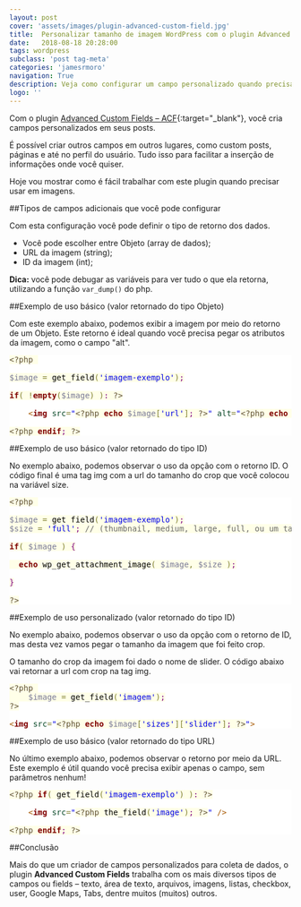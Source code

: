 ```yaml
---
layout: post
cover: 'assets/images/plugin-advanced-custom-field.jpg'
title:  Personalizar tamanho de imagem WordPress com o plugin Advanced Custom Field
date:   2018-08-18 20:28:00
tags: wordpress
subclass: 'post tag-meta'
categories: 'jamesrmoro'
navigation: True
description: Veja como configurar um campo personalizado quando precisar usar imagens em seu projeto WordPress
logo: ''
---
```


Com o plugin [Advanced Custom Fields – ACF](https://wordpress.org/plugins/advanced-custom-fields "Advanced Custom Fields – ACF"){:target="_blank"}, você cria campos personalizados em seus posts. 

É possível criar outros campos em outros lugares, como custom posts, páginas e até no perfil do usuário. Tudo isso para facilitar a inserção de informações onde você quiser.

Hoje vou mostrar como é fácil trabalhar com este plugin quando precisar usar em imagens.

<script src="https://gist.github.com/jamesrmoro/68dbcfd693dc9f22ceab776b3c6ba256.js"></script>

##Tipos de campos adicionais que você pode configurar

Com esta configuração você pode definir o tipo de retorno dos dados.

- Você pode escolher entre Objeto (array de dados);
- URL da imagem (string);
- ID da imagem (int);

**Dica:** você pode debugar as variáveis para ver tudo o que ela retorna, utilizando a função <code>var_dump()</code> do php.

##Exemplo de uso básico (valor retornado do tipo Objeto)

Com este exemplo abaixo, podemos exibir a imagem por meio do retorno de um Objeto. Este retorno é ideal quando você precisa pegar os atributos da imagem, como o campo "alt".

<pre style='color:#000000;background:#ffffff;'><span style='color:#5f5035; background:#ffffe8; '>&lt;?php</span><span style='color:#000000; background:#ffffe8; '> </span>
<span style='color:#000000; background:#ffffe8; '></span>
<span style='color:#797997; background:#ffffe8; '>$image</span><span style='color:#000000; background:#ffffe8; '> </span><span style='color:#808030; background:#ffffe8; '>=</span><span style='color:#000000; background:#ffffe8; '> get_field</span><span style='color:#808030; background:#ffffe8; '>(</span><span style='color:#0000e6; background:#ffffe8; '>'imagem-exemplo'</span><span style='color:#808030; background:#ffffe8; '>)</span><span style='color:#800080; background:#ffffe8; '>;</span><span style='color:#000000; background:#ffffe8; '></span>
<span style='color:#000000; background:#ffffe8; '></span>
<span style='color:#800000; background:#ffffe8; font-weight:bold; '>if</span><span style='color:#808030; background:#ffffe8; '>(</span><span style='color:#000000; background:#ffffe8; '> </span><span style='color:#808030; background:#ffffe8; '>!</span><span style='color:#800000; background:#ffffe8; font-weight:bold; '>empty</span><span style='color:#808030; background:#ffffe8; '>(</span><span style='color:#797997; background:#ffffe8; '>$image</span><span style='color:#808030; background:#ffffe8; '>)</span><span style='color:#000000; background:#ffffe8; '> </span><span style='color:#808030; background:#ffffe8; '>)</span><span style='color:#800080; background:#ffffe8; '>:</span><span style='color:#000000; background:#ffffe8; '> </span><span style='color:#5f5035; background:#ffffe8; '>?></span>

	<span style='color:#a65700; '>&lt;</span><span style='color:#800000; font-weight:bold; '>img</span><span style='color:#274796; '> </span><span style='color:#074726; '>src</span><span style='color:#808030; '>=</span><span style='color:#0000e6; '>"</span><span style='color:#5f5035; background:#ffffe8; '>&lt;?php</span><span style='color:#000000; background:#ffffe8; '> </span><span style='color:#800000; background:#ffffe8; font-weight:bold; '>echo</span><span style='color:#000000; background:#ffffe8; '> </span><span style='color:#797997; background:#ffffe8; '>$image</span><span style='color:#808030; background:#ffffe8; '>[</span><span style='color:#0000e6; background:#ffffe8; '>'url'</span><span style='color:#808030; background:#ffffe8; '>]</span><span style='color:#800080; background:#ffffe8; '>;</span><span style='color:#000000; background:#ffffe8; '> </span><span style='color:#5f5035; background:#ffffe8; '>?></span><span style='color:#0000e6; '>"</span><span style='color:#274796; '> </span><span style='color:#074726; '>alt</span><span style='color:#808030; '>=</span><span style='color:#0000e6; '>"</span><span style='color:#5f5035; background:#ffffe8; '>&lt;?php</span><span style='color:#000000; background:#ffffe8; '> </span><span style='color:#800000; background:#ffffe8; font-weight:bold; '>echo</span><span style='color:#000000; background:#ffffe8; '> </span><span style='color:#797997; background:#ffffe8; '>$image</span><span style='color:#808030; background:#ffffe8; '>[</span><span style='color:#0000e6; background:#ffffe8; '>'alt'</span><span style='color:#808030; background:#ffffe8; '>]</span><span style='color:#800080; background:#ffffe8; '>;</span><span style='color:#000000; background:#ffffe8; '> </span><span style='color:#5f5035; background:#ffffe8; '>?></span><span style='color:#0000e6; '>"</span><span style='color:#274796; '> </span><span style='color:#a65700; '>/></span>

<span style='color:#5f5035; background:#ffffe8; '>&lt;?php</span><span style='color:#000000; background:#ffffe8; '> </span><span style='color:#800000; background:#ffffe8; font-weight:bold; '>endif</span><span style='color:#800080; background:#ffffe8; '>;</span><span style='color:#000000; background:#ffffe8; '> </span><span style='color:#5f5035; background:#ffffe8; '>?></span>
</pre>

##Exemplo de uso básico (valor retornado do tipo ID)

No exemplo abaixo, podemos observar o uso da opção com o retorno ID. O código final é uma tag img com a url do tamanho do crop que você colocou na variável size.

<pre style='color:#000000;background:#ffffff;'><span style='color:#5f5035; background:#ffffe8; '>&lt;?php</span><span style='color:#000000; background:#ffffe8; '> </span>
<span style='color:#000000; background:#ffffe8; '></span>
<span style='color:#797997; background:#ffffe8; '>$image</span><span style='color:#000000; background:#ffffe8; '> </span><span style='color:#808030; background:#ffffe8; '>=</span><span style='color:#000000; background:#ffffe8; '> get_field</span><span style='color:#808030; background:#ffffe8; '>(</span><span style='color:#0000e6; background:#ffffe8; '>'imagem-exemplo'</span><span style='color:#808030; background:#ffffe8; '>)</span><span style='color:#800080; background:#ffffe8; '>;</span><span style='color:#000000; background:#ffffe8; '></span>
<span style='color:#797997; background:#ffffe8; '>$size</span><span style='color:#000000; background:#ffffe8; '> </span><span style='color:#808030; background:#ffffe8; '>=</span><span style='color:#000000; background:#ffffe8; '> </span><span style='color:#0000e6; background:#ffffe8; '>'full'</span><span style='color:#800080; background:#ffffe8; '>;</span><span style='color:#000000; background:#ffffe8; '> </span><span style='color:#696969; background:#ffffe8; '>// (thumbnail, medium, large, full, ou um tamanho customizado criado em seu tema)</span><span style='color:#000000; background:#ffffe8; '></span>
<span style='color:#000000; background:#ffffe8; '></span>
<span style='color:#800000; background:#ffffe8; font-weight:bold; '>if</span><span style='color:#808030; background:#ffffe8; '>(</span><span style='color:#000000; background:#ffffe8; '> </span><span style='color:#797997; background:#ffffe8; '>$image</span><span style='color:#000000; background:#ffffe8; '> </span><span style='color:#808030; background:#ffffe8; '>)</span><span style='color:#000000; background:#ffffe8; '> </span><span style='color:#800080; background:#ffffe8; '>{</span><span style='color:#000000; background:#ffffe8; '></span>
<span style='color:#000000; background:#ffffe8; '></span>
<span style='color:#000000; background:#ffffe8; '>	</span><span style='color:#800000; background:#ffffe8; font-weight:bold; '>echo</span><span style='color:#000000; background:#ffffe8; '> wp_get_attachment_image</span><span style='color:#808030; background:#ffffe8; '>(</span><span style='color:#000000; background:#ffffe8; '> </span><span style='color:#797997; background:#ffffe8; '>$image</span><span style='color:#808030; background:#ffffe8; '>,</span><span style='color:#000000; background:#ffffe8; '> </span><span style='color:#797997; background:#ffffe8; '>$size</span><span style='color:#000000; background:#ffffe8; '> </span><span style='color:#808030; background:#ffffe8; '>)</span><span style='color:#800080; background:#ffffe8; '>;</span><span style='color:#000000; background:#ffffe8; '></span>
<span style='color:#000000; background:#ffffe8; '></span>
<span style='color:#800080; background:#ffffe8; '>}</span><span style='color:#000000; background:#ffffe8; '></span>
<span style='color:#000000; background:#ffffe8; '></span>
<span style='color:#5f5035; background:#ffffe8; '>?></span>
</pre>

##Exemplo de uso personalizado (valor retornado do tipo ID)

No exemplo abaixo, podemos observar o uso da opção com o retorno de ID, mas desta vez vamos pegar o tamanho da imagem que foi feito crop.

O tamanho do crop da imagem foi dado o nome de slider. O código abaixo vai retornar a url com crop na tag img.

<pre style='color:#000000;background:#ffffff;'><span style='color:#5f5035; background:#ffffe8; '>&lt;?php</span><span style='color:#000000; background:#ffffe8; '> </span>
<span style='color:#000000; background:#ffffe8; '>&#xa0;&#xa0;&#xa0;&#xa0;</span><span style='color:#797997; background:#ffffe8; '>$image</span><span style='color:#000000; background:#ffffe8; '> </span><span style='color:#808030; background:#ffffe8; '>=</span><span style='color:#000000; background:#ffffe8; '> get_field</span><span style='color:#808030; background:#ffffe8; '>(</span><span style='color:#0000e6; background:#ffffe8; '>'imagem'</span><span style='color:#808030; background:#ffffe8; '>)</span><span style='color:#800080; background:#ffffe8; '>;</span><span style='color:#000000; background:#ffffe8; '></span>
<span style='color:#5f5035; background:#ffffe8; '>?></span>

<span style='color:#a65700; '>&lt;</span><span style='color:#800000; font-weight:bold; '>img</span><span style='color:#274796; '> </span><span style='color:#074726; '>src</span><span style='color:#808030; '>=</span><span style='color:#0000e6; '>"</span><span style='color:#5f5035; background:#ffffe8; '>&lt;?php</span><span style='color:#000000; background:#ffffe8; '> </span><span style='color:#800000; background:#ffffe8; font-weight:bold; '>echo</span><span style='color:#000000; background:#ffffe8; '> </span><span style='color:#797997; background:#ffffe8; '>$image</span><span style='color:#808030; background:#ffffe8; '>[</span><span style='color:#0000e6; background:#ffffe8; '>'sizes'</span><span style='color:#808030; background:#ffffe8; '>]</span><span style='color:#808030; background:#ffffe8; '>[</span><span style='color:#0000e6; background:#ffffe8; '>'slider'</span><span style='color:#808030; background:#ffffe8; '>]</span><span style='color:#800080; background:#ffffe8; '>;</span><span style='color:#000000; background:#ffffe8; '> </span><span style='color:#5f5035; background:#ffffe8; '>?></span><span style='color:#0000e6; '>"</span><span style='color:#a65700; '>></span>
</pre>

##Exemplo de uso básico (valor retornado do tipo URL)

No último exemplo abaixo, podemos observar o retorno por meio da URL. Este exemplo é útil quando você precisa exibir apenas o campo, sem parâmetros nenhum!

<pre style='color:#000000;background:#ffffff;'><span style='color:#5f5035; background:#ffffe8; '>&lt;?php</span><span style='color:#000000; background:#ffffe8; '> </span><span style='color:#800000; background:#ffffe8; font-weight:bold; '>if</span><span style='color:#808030; background:#ffffe8; '>(</span><span style='color:#000000; background:#ffffe8; '> get_field</span><span style='color:#808030; background:#ffffe8; '>(</span><span style='color:#0000e6; background:#ffffe8; '>'imagem-exemplo'</span><span style='color:#808030; background:#ffffe8; '>)</span><span style='color:#000000; background:#ffffe8; '> </span><span style='color:#808030; background:#ffffe8; '>)</span><span style='color:#800080; background:#ffffe8; '>:</span><span style='color:#000000; background:#ffffe8; '> </span><span style='color:#5f5035; background:#ffffe8; '>?></span>

	<span style='color:#a65700; '>&lt;</span><span style='color:#800000; font-weight:bold; '>img</span><span style='color:#274796; '> </span><span style='color:#074726; '>src</span><span style='color:#808030; '>=</span><span style='color:#0000e6; '>"</span><span style='color:#5f5035; background:#ffffe8; '>&lt;?php</span><span style='color:#000000; background:#ffffe8; '> the_field</span><span style='color:#808030; background:#ffffe8; '>(</span><span style='color:#0000e6; background:#ffffe8; '>'image'</span><span style='color:#808030; background:#ffffe8; '>)</span><span style='color:#800080; background:#ffffe8; '>;</span><span style='color:#000000; background:#ffffe8; '> </span><span style='color:#5f5035; background:#ffffe8; '>?></span><span style='color:#0000e6; '>"</span><span style='color:#274796; '> </span><span style='color:#a65700; '>/></span>

<span style='color:#5f5035; background:#ffffe8; '>&lt;?php</span><span style='color:#000000; background:#ffffe8; '> </span><span style='color:#800000; background:#ffffe8; font-weight:bold; '>endif</span><span style='color:#800080; background:#ffffe8; '>;</span><span style='color:#000000; background:#ffffe8; '> </span><span style='color:#5f5035; background:#ffffe8; '>?></span>
</pre>

##Conclusão

Mais do que um criador de campos personalizados para coleta de dados, o plugin **Advanced Custom Fields** trabalha com os mais diversos tipos de campos ou fields – texto, área de texto, arquivos, imagens, listas, checkbox, user, Google Maps, Tabs, dentre muitos (muitos) outros.